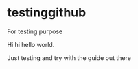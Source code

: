 # testinggithub
For testing purpose


Hi hi hello world.

Just testing and try with the guide out there
